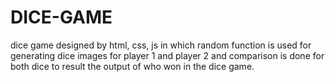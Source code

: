 # DICE-GAME
dice game designed by html, css, js in which random function is used for generating dice images for player 1 and player 2 and comparison is done for both dice to result the output of who won in the dice game.

